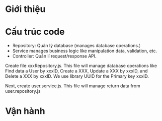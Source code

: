 # Giới thiệu

# Cấu trúc code

- Repository: Quản lý database (manages database operations.)
- Service manages business logic like manipulation data, validation, etc.
- Controller: Quản lí request/response API.

Create file xxxRepository.js. This file will manage database operations like Find data a User by xxxID, Create a XXX, Update a XXX by xxxID, and Delete a XXX by xxxID. We use library UUID for the Primary key xxxID.

Next, create user.service.js. This file will manage return data from user.repository.js
# Vận hành
